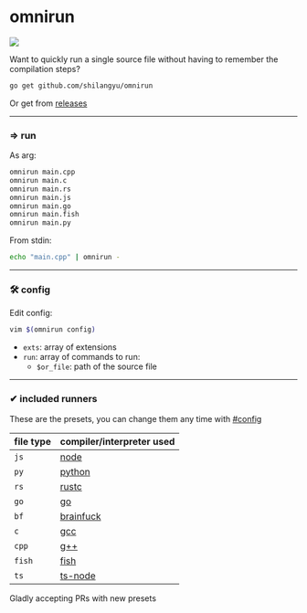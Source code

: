 # omnirun

[![](https://github.com/shilangyu/omnirun/workflows/ci/badge.svg)](https://github.com/shilangyu/omnirun/actions)

Want to quickly run a single source file without having to remember the compilation steps?

```sh
go get github.com/shilangyu/omnirun
```

Or get from [releases](https://github.com/shilangyu/omnirun/releases)

---

### ⇒ run

As arg:

```sh
omnirun main.cpp
omnirun main.c
omnirun main.rs
omnirun main.js
omnirun main.go
omnirun main.fish
omnirun main.py
```

From stdin:

```sh
echo "main.cpp" | omnirun -
```

---

### 🛠️ config

Edit config:

```sh
vim $(omnirun config)
```

- `exts`: array of extensions
- `run`: array of commands to run:
  - `$or_file`: path of the source file

---

### ✔ included runners

These are the presets, you can change them any time with [#config](#config)

| file type | compiler/interpreter used                                   |
| --------- | ----------------------------------------------------------- |
| `js`      | [node](https://nodejs.org/en/)                              |
| `py`      | [python](https://www.python.org/)                           |
| `rs`      | [rustc](https://doc.rust-lang.org/rustc/what-is-rustc.html) |
| `go`      | [go](https://golang.org/)                                   |
| `bf`      | [brainfuck](https://github.com/shilangyu/brainfuck)         |
| `c`       | [gcc](https://gcc.gnu.org/)                                 |
| `cpp`     | [g++](https://gcc.gnu.org/)                                 |
| `fish`    | [fish](http://fishshell.com/)                               |
| `ts`      | [ts-node](https://github.com/TypeStrong/ts-node)            |

Gladly accepting PRs with new presets
